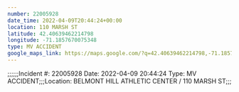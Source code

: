 ```yaml
---
number: 22005928
date_time: 2022-04-09T20:44:24+00:00
location: 110 MARSH ST
latitude: 42.40639462214798
longitude: -71.1857670075348
type: MV ACCIDENT
google_maps_link: https://maps.google.com/?q=42.40639462214798,-71.1857670075348
---
```


;;;;;;Incident #: 22005928  Date: 2022-04-09 20:44:24   Type: MV ACCIDENT;;;Location: BELMONT HILL ATHLETIC CENTER / 110 MARSH ST;;;
